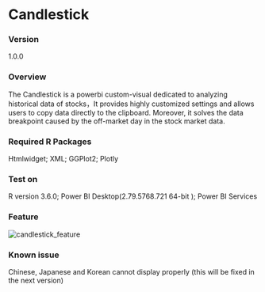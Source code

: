 # Candlestick 

### Version 

1.0.0

### Overview

The Candlestick is a powerbi custom-visual dedicated to analyzing historical data of stocks，It provides highly customized settings and allows users to copy data directly to the clipboard. Moreover, it solves the data breakpoint caused by the off-market day in the stock market data.

### Required R Packages

Htmlwidget; XML; GGPlot2; Plotly

### Test on

R version 3.6.0; Power BI Desktop(2.79.5768.721 64-bit ); Power BI Services

### Feature

![candlestick_feature](https://img-blog.csdnimg.cn/20200428133125923.png)

### Known issue

Chinese, Japanese and Korean cannot display properly (this will be fixed in the next version)
